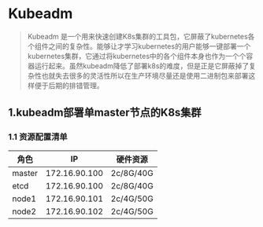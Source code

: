 # Kubeadm
>Kubeadm 是一个用来快速创建K8s集群的工具包，它屏蔽了kubernetes各个组件之间的复杂性。能够让才学习kubernetes的用户能够一键部署一个kubernetes集群，它通过将kubernetes中的各个组件本身也作为一个个容器运行起来。虽然kubeadm降低了部署k8s的难度，但是正是它屏蔽掉了复杂性也就失去很多的灵活性所以在生产环境尽量还是使用二进制包来部署这样便于后期的排错管理。
## 1.kubeadm部署单master节点的K8s集群
###  1.1 资源配置清单
|角色|IP|硬件资源|
|---|---|---|
|master|172.16.90.100|2c/8G/40G|
|etcd|172.16.90.100|2c/8G/40G|
|node1|172.16.90.101|2c/4G/50G|
|node2|172.16.90.102|2c/4G/50G|

<!--stackedit_data:
eyJoaXN0b3J5IjpbMTgyNjQxOTI3NywtMjk3Nzc1NTgxLC0xMD
cwNTc3OTYyLDEzNTA5OTk4NDddfQ==
-->